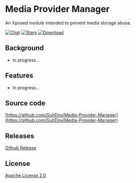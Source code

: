 # Media Provider Manager

An Xposed module intended to prevent media storage abuse.

[![Chat](https://img.shields.io/badge/Telegram-Chat-blue.svg?logo=telegram)](https://t.me/TabSwitch)
[![Stars](https://img.shields.io/github/stars/GuhDoy/Media-Provider-Manager?label=Stars)](https://github.com/GuhDoy/Media-Provider-Manager)
[![Download](https://img.shields.io/github/v/release/GuhDoy/Media-Provider-Manager?label=Download)](https://github.com/GuhDoy/Media-Provider-Manager/releases/latest)

## Background

- In progress...

## Features

- In progress...

## Source code

[https://github.com/GuhDoy/Media-Provider-Manager](https://github.com/GuhDoy/Media-Provider-Manager)

## Releases

[Github Release](https://github.com/GuhDoy/Media-Provider-Manager/releases/latest)

## License

[Apache License 2.0](http://www.apache.org/licenses/LICENSE-2.0.html)
